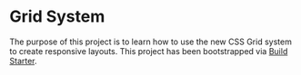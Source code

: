 # Grid System

The purpose of this project is to learn how to use the new CSS Grid system to create responsive layouts. This project has been bootstrapped via [Build Starter](http://www.github.com/bwasilewski/build-starter).
